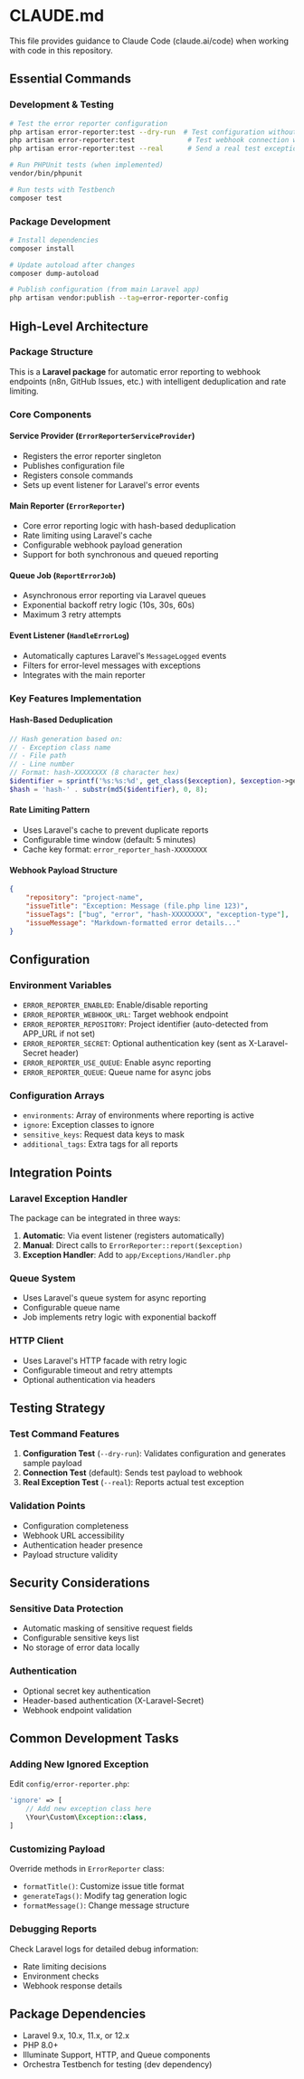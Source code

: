 # CLAUDE.md

This file provides guidance to Claude Code (claude.ai/code) when working with code in this repository.

## Essential Commands

### Development & Testing
```bash
# Test the error reporter configuration
php artisan error-reporter:test --dry-run  # Test configuration without sending data
php artisan error-reporter:test             # Test webhook connection with test payload
php artisan error-reporter:test --real      # Send a real test exception to webhook

# Run PHPUnit tests (when implemented)
vendor/bin/phpunit

# Run tests with Testbench
composer test
```

### Package Development
```bash
# Install dependencies
composer install

# Update autoload after changes
composer dump-autoload

# Publish configuration (from main Laravel app)
php artisan vendor:publish --tag=error-reporter-config
```

## High-Level Architecture

### Package Structure
This is a **Laravel package** for automatic error reporting to webhook endpoints (n8n, GitHub Issues, etc.) with intelligent deduplication and rate limiting.

### Core Components

#### Service Provider (`ErrorReporterServiceProvider`)
- Registers the error reporter singleton
- Publishes configuration file
- Registers console commands
- Sets up event listener for Laravel's error events

#### Main Reporter (`ErrorReporter`)
- Core error reporting logic with hash-based deduplication
- Rate limiting using Laravel's cache
- Configurable webhook payload generation
- Support for both synchronous and queued reporting

#### Queue Job (`ReportErrorJob`)
- Asynchronous error reporting via Laravel queues
- Exponential backoff retry logic (10s, 30s, 60s)
- Maximum 3 retry attempts

#### Event Listener (`HandleErrorLog`)
- Automatically captures Laravel's `MessageLogged` events
- Filters for error-level messages with exceptions
- Integrates with the main reporter

### Key Features Implementation

#### Hash-Based Deduplication
```php
// Hash generation based on:
// - Exception class name
// - File path
// - Line number
// Format: hash-XXXXXXXX (8 character hex)
$identifier = sprintf('%s:%s:%d', get_class($exception), $exception->getFile(), $exception->getLine());
$hash = 'hash-' . substr(md5($identifier), 0, 8);
```

#### Rate Limiting Pattern
- Uses Laravel's cache to prevent duplicate reports
- Configurable time window (default: 5 minutes)
- Cache key format: `error_reporter_hash-XXXXXXXX`

#### Webhook Payload Structure
```json
{
    "repository": "project-name",
    "issueTitle": "Exception: Message (file.php line 123)",
    "issueTags": ["bug", "error", "hash-XXXXXXXX", "exception-type"],
    "issueMessage": "Markdown-formatted error details..."
}
```

## Configuration

### Environment Variables
- `ERROR_REPORTER_ENABLED`: Enable/disable reporting
- `ERROR_REPORTER_WEBHOOK_URL`: Target webhook endpoint
- `ERROR_REPORTER_REPOSITORY`: Project identifier (auto-detected from APP_URL if not set)
- `ERROR_REPORTER_SECRET`: Optional authentication key (sent as X-Laravel-Secret header)
- `ERROR_REPORTER_USE_QUEUE`: Enable async reporting
- `ERROR_REPORTER_QUEUE`: Queue name for async jobs

### Configuration Arrays
- `environments`: Array of environments where reporting is active
- `ignore`: Exception classes to ignore
- `sensitive_keys`: Request data keys to mask
- `additional_tags`: Extra tags for all reports

## Integration Points

### Laravel Exception Handler
The package can be integrated in three ways:
1. **Automatic**: Via event listener (registers automatically)
2. **Manual**: Direct calls to `ErrorReporter::report($exception)`
3. **Exception Handler**: Add to `app/Exceptions/Handler.php`

### Queue System
- Uses Laravel's queue system for async reporting
- Configurable queue name
- Job implements retry logic with exponential backoff

### HTTP Client
- Uses Laravel's HTTP facade with retry logic
- Configurable timeout and retry attempts
- Optional authentication via headers

## Testing Strategy

### Test Command Features
1. **Configuration Test** (`--dry-run`): Validates configuration and generates sample payload
2. **Connection Test** (default): Sends test payload to webhook
3. **Real Exception Test** (`--real`): Reports actual test exception

### Validation Points
- Configuration completeness
- Webhook URL accessibility
- Authentication header presence
- Payload structure validity

## Security Considerations

### Sensitive Data Protection
- Automatic masking of sensitive request fields
- Configurable sensitive keys list
- No storage of error data locally

### Authentication
- Optional secret key authentication
- Header-based authentication (X-Laravel-Secret)
- Webhook endpoint validation

## Common Development Tasks

### Adding New Ignored Exception
Edit `config/error-reporter.php`:
```php
'ignore' => [
    // Add new exception class here
    \Your\Custom\Exception::class,
]
```

### Customizing Payload
Override methods in `ErrorReporter` class:
- `formatTitle()`: Customize issue title format
- `generateTags()`: Modify tag generation logic
- `formatMessage()`: Change message structure

### Debugging Reports
Check Laravel logs for detailed debug information:
- Rate limiting decisions
- Environment checks
- Webhook response details

## Package Dependencies
- Laravel 9.x, 10.x, 11.x, or 12.x
- PHP 8.0+
- Illuminate Support, HTTP, and Queue components
- Orchestra Testbench for testing (dev dependency)